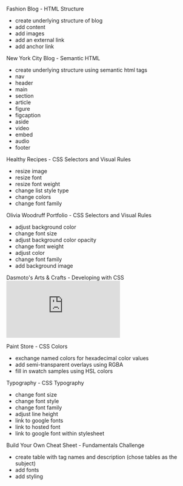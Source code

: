 Fashion Blog - HTML Structure
* create underlying structure of blog
* add content
* add images
* add an external link
* add anchor link

New York City Blog - Semantic HTML
* create underlying structure using semantic html tags
* nav
* header
* main
* section
* article
* figure
* figcaption
* aside
* video
* embed
* audio
* footer

Healthy Recipes - CSS Selectors and Visual Rules
* resize image
* resize font
* resize font weight
* change list style type
* change colors
* change font family

Olivia Woodruff Portfolio - CSS Selectors and Visual Rules
* adjust background color
* change font size
* adjust background color opacity
* change font weight
* adjust color
* change font family
* add background image


Dasmoto's Arts & Crafts - Developing with CSS
![Project Page](https://github.com/tiffin-filion/codecademy/fundamentalsdasmoto-arts/README.md)

Paint Store - CSS Colors
* exchange named colors for hexadecimal color values
* add semi-transparent overlays using RGBA
* fill in swatch samples using HSL colors

Typography - CSS Typography
* change font size
* change font style
* change font family
* adjust line height
* link to google fonts
* link to hosted font
* link to google font within stylesheet

Build Your Own Cheat Sheet - Fundamentals Challenge
* create table with tag names and description (chose tables as the subject)
* add fonts
* add styling
